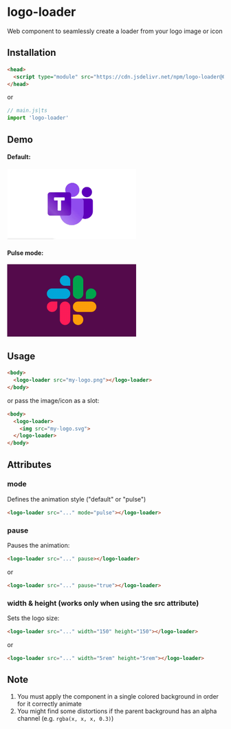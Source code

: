 # logo-loader

Web component to seamlessly create a loader from your logo image or icon

## Installation

```HTML
<head>
  <script type="module" src="https://cdn.jsdelivr.net/npm/logo-loader@0.1.0/dist/logoLoader.esm.min.js"></script>
</head>
```

or

```JavaScript
// main.js|ts
import 'logo-loader'
```

## Demo

#### Default:

<img src="logo-loader-demo-default.gif" alt="Logo Loader Demo - Default Mode" width="300px" />

#### Pulse mode:

<img src="logo-loader-demo-pulse-mode.gif" alt="Logo Loader Demo - Pulse Mode" width="300px" />

## Usage

```HTML
<body>
  <logo-loader src="my-logo.png"></logo-loader>
</body>
```

or pass the image/icon as a slot:

```HTML
<body>
  <logo-loader>
    <img src="my-logo.svg">
  </logo-loader>
</body>
```

## Attributes

### mode

Defines the animation style ("default" or "pulse")

```HTML
<logo-loader src="..." mode="pulse"></logo-loader>
```

### pause

Pauses the animation:

```HTML
<logo-loader src="..." pause></logo-loader>
```

or

```HTML
<logo-loader src="..." pause="true"></logo-loader>
```

### width & height (works only when using the src attribute)

Sets the logo size:

```HTML
<logo-loader src="..." width="150" height="150"></logo-loader>
```

or

```HTML
<logo-loader src="..." width="5rem" height="5rem"></logo-loader>
```

## Note

1. You must apply the component in a single colored background in order for it correctly animate
2. You might find some distortions if the parent background has an alpha channel (e.g. `rgba(x, x, x, 0.3)`)